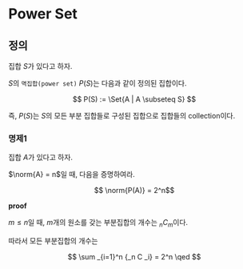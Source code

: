 # Power Set
## 정의
집합 $S$가 있다고 하자.

$S$의 `멱집합(power set)` $P(S)$는 다음과 같이 정의된 집합이다.

$$ P(S) := \Set{A | A \subseteq S} $$

즉, $P(S)$는 $S$의 모든 부분 집합들로 구성된 집합으로 집합들의 collection이다.

### 명제1
집합 $A$가 있다고 하자.

$\norm{A} = n$일 때, 다음을 증명하여라.

$$ \norm{P(A)} = 2^n$$

**proof**

$m \leq n$일 때, $m$개의 원소를 갖는 부분집합의 개수는 $_nC_m$이다.

따라서 모든 부분집합의 개수는

$$ \sum _{i=1}^n {_n C _i} = 2^n \qed $$
